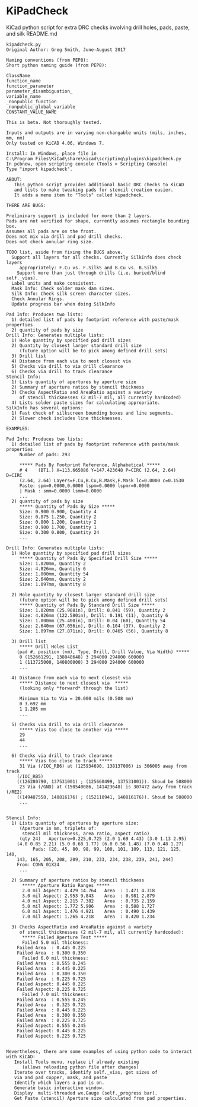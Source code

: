 # KiPadCheck
KiCad python script for extra DRC checks involving drill holes, pads, paste, and silk
README.md

	kipadcheck.py
	Original Author: Greg Smith, June-August 2017

	Naming conventions (from PEP8):
	Short python naming guide (from PEP8):

	ClassName
	function_name
	function_parameter
	parameter_disambiguation_
	variable_name
	_nonpublic_function
	_nonpublic_global_variable
	CONSTANT_VALUE_NAME

	This is beta. Not thoroughly tested.

	Inputs and outputs are in varying non-changable units (mils, inches, mm, nm)
	Only tested on KiCAD 4.06, Windows 7.

	Install: In Windows, place file in 
	C:\Program Files\KiCad\share\kicad\scripting\plugins\kipadcheck.py
	In pcbnew, open scripting console (Tools > Scripting Console)
	Type "import kipadcheck".

	ABOUT:
	   This python script provides additional basic DRC checks to KiCAD
	   and lists to make tweaking pads for stencil creation easier.
	   It adds a menu item to "Tools" called kipadcheck.

	THERE ARE BUGS:

	Preliminary support is included for more than 2 layers.
	Pads are not verified for shape, currently assumes rectangle bounding box.
	Assumes all pads are on the front.
	Does not mix via drill and pad drill checks.
	Does not check annular ring size.

	TODO list, aside from fixing the BUGS above.
	  Support all layers for all checks. Currently SilkInfo does check layers
	     appropriately: F.Cu vs. F.SilkS and B.Cu vs. B.SilkS
		Support more than just through drills (i.e. buried/blind self._vias).
	  Label units and make consistent.
	  Mask Info: Check solder mask dam sizes.
	  Silk Info: Check silk screen character sizes.
	  Check Annular Rings.
	  Update progress bar when doing SilkInfo

	Pad Info: Produces two lists: 
	  1) detailed list of pads by footprint reference with paste/mask properties
	  2) quantity of pads by size
	Drill Info: Generates multiple lists:
	  1) Hole quantity by specified pad drill sizes
	  2) Quantity by closest larger standard drill size
	     (future option will be to pick among defined drill sets)     
	  3) Drill list
	  4) Distance from each via to next closest via
	  5) Checks via drill to via drill clearance
	  6) Checks via drill to track clearance
	Stencil Info:
	  1) Lists quantity of apertures by aperture size
	  2) Summary of aperture ratios by stencil thickness
	  3) Checks AspectRatio and AreaRatio against a variety 
	     of stencil thicknesses (2 mil-7 mil, all currently hardcoded)
	  4) Lists solder paste sizes for calculating appropriate.
	SilkInfo has several options:
	  1) Fast check of silkscreen bounding boxes and line segments.
	  2) Slower check includes line thicknesses.

	EXAMPLES:

	Pad Info: Produces two lists: 
	  1) detailed list of pads by footprint reference with paste/mask properties
	     Number of pads: 293

	     ***** Pads By Footprint Reference, Alphabetical *****
	     # 4	(BT1.) X=113.665086 Y=147.423648 P=CIRC (2.64, 2.64) D=CIRC
	     (2.64, 2.64) Layers=F.Cu,B.Cu,B.Mask,F.Mask lc=0.0000 c=0.1530
	     Paste: spm=0.0000,0.0000 lspm=0.0000 lspmr=0.0000
	     | Mask : smm=0.0000 lsmm=0.0000
	     ...
	  2) quantity of pads by size
	     ***** Quantity of Pads By Size *****
	     Size: 0.900 0.900, Quantity 4
	     Size: 0.875 1.250, Quantity 2
	     Size: 0.800 1.200, Quantity 2
	     Size: 0.900 1.700, Quantity 1
	     Size: 0.300 0.800, Quantity 24
	     ...

	Drill Info: Generates multiple lists:
	  1) Hole quantity by specified pad drill sizes
	     ***** Quantity of Pads By Specified Drill Size *****
	     Size: 1.020mm, Quantity 2
	     Size: 4.826mm, Quantity 6
	     Size: 1.000mm, Quantity 54
	     Size: 2.640mm, Quantity 2
	     Size: 1.097mm, Quantity 8

	  2) Hole quantity by closest larger standard drill size
	     (future option will be to pick among defined drill sets)     
	     ***** Quantity of Pads By Standard Drill Size *****
	     Size: 1.020mm (25.908in), Drill: 0.041 (59), Quantity 2
	     Size: 4.826mm (122.580in), Drill: 0.191 (11), Quantity 6
	     Size: 1.000mm (25.400in), Drill: 0.04 (60), Quantity 54
	     Size: 2.640mm (67.056in), Drill: 0.104 (37), Quantity 2
	     Size: 1.097mm (27.871in), Drill: 0.0465 (56), Quantity 8

	  3) Drill list
	     ***** Drill Holes List
	    (pad #, position (nm), Type, Drill, Drill Value, Via Width) *****
	     0 (152661291, 138048648) 3 294000 294000 600000
	     1 (113725000, 140800000) 3 294000 294000 600000
	     ...

	  4) Distance from each via to next closest via
	     ***** Distance to next closest via  *****
	     (looking only *forward* through the list)

	     Minimum Via to Via = 20.000 mils (0.508 mm)
	     0 3.692 mm
	     1 1.205 mm
	     ...

	  5) Checks via drill to via drill clearance
	     ***** Vias too close to another via *****
	     29
	     44
	     ...

	  6) Checks via drill to track clearance
	     ***** Vias too close to track *****
	     31 Via (/IOC_RB6) at (125934690, 138137006) is 306005 away from track
		(/IOC_RB5)
		((126280790, 137531001) ; (125660499, 137531001)). Shoud be 508000
	     23 Via (/GND) at (150540086, 141423648) is 307472 away from track (/RE2)
		((149487558, 140816176) ; (152110941, 140816176)). Shoud be 508000
	     ...


	Stencil Info:
	  1) Lists quantity of apertures by aperture size:
	     (Aperture in mm, triplets of:
	      stencil mil thickness, area ratio, aspect ratio)
	     (qty 24)	Aperture=0.225,0.725 (2.0 1.69 4.43) (3.0 1.13 2.95)
		(4.0 0.85 2.21) (5.0 0.68 1.77) (6.0 0.56 1.48) (7.0 0.48 1.27)
		      Pads: [20, 45, 80, 98, 99, 100, 101, 109, 113, 121, 125, 140,
		143, 165, 205, 208, 209, 210, 233, 234, 238, 239, 241, 244]
		From: CONN_01X24
	     ...

	  2) Summary of aperture ratios by stencil thickness
	      ***** Aperture Ratio Ranges *****
	      2.0 mil Aspect: 4.429 14.764	 Area  : 1.471 4.318
	      3.0 mil Aspect: 2.953 9.843	 Area  : 0.981 2.879
	      4.0 mil Aspect: 2.215 7.382	 Area  : 0.735 2.159
	      5.0 mil Aspect: 1.772 5.906	 Area  : 0.588 1.727
	      6.0 mil Aspect: 1.476 4.921	 Area  : 0.490 1.439
	      7.0 mil Aspect: 1.265 4.218	 Area  : 0.420 1.234

	  3) Checks AspectRatio and AreaRatio against a variety 
	     of stencil thicknesses (2 mil-7 mil, all currently hardcoded):
	      ***** Failed Aperture Test *****
	      Failed 5.0 mil thickness:
		Failed Area  : 0.445 0.225
		Failed Area  : 0.300 0.350
	      Failed 6.0 mil thickness:
		Failed Area  : 0.555 0.245
		Failed Area  : 0.445 0.225
		Failed Area  : 0.300 0.350
		Failed Area  : 0.225 0.725
		Failed Aspect: 0.445 0.225
		Failed Aspect: 0.225 0.725
	      Failed 7.0 mil thickness:
		Failed Area  : 0.555 0.245
		Failed Area  : 0.325 0.725
		Failed Area  : 0.445 0.225
		Failed Area  : 0.300 0.350
		Failed Area  : 0.225 0.725
		Failed Aspect: 0.555 0.245
		Failed Aspect: 0.445 0.225
		Failed Aspect: 0.225 0.725


	Nevertheless, there are some examples of using python code to interact
	with KiCAD:
	   Install Tools menu, replace if already existing
	      (allows reloading python file after changes)
	   Iterate over tracks, identify self._vias, get sizes of
	   via and pad copper, mask, and paste
	   Identify which layers a pad is on.
	   Generate basic interactive window.
	   Display  multi-threaded wx.Gauge (self._progress bar).
	   Get Paste (stencil) Aperture size calculated from pad properties.


